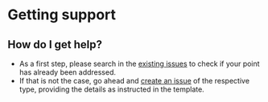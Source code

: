 # Getting support

## How do I get help?
- As a first step, please search in the [existing issues](https://github.ibm.com/GeoFM-Finetuning/benchmark/issues?q=is%3Aissue)
to check if your point has already been addressed.
- If that is not the case, go ahead and [create an issue](https://github.ibm.com/GeoFM-Finetuning/benchmark/issues/new/choose)
of the respective type, providing the details as instructed in the template.
